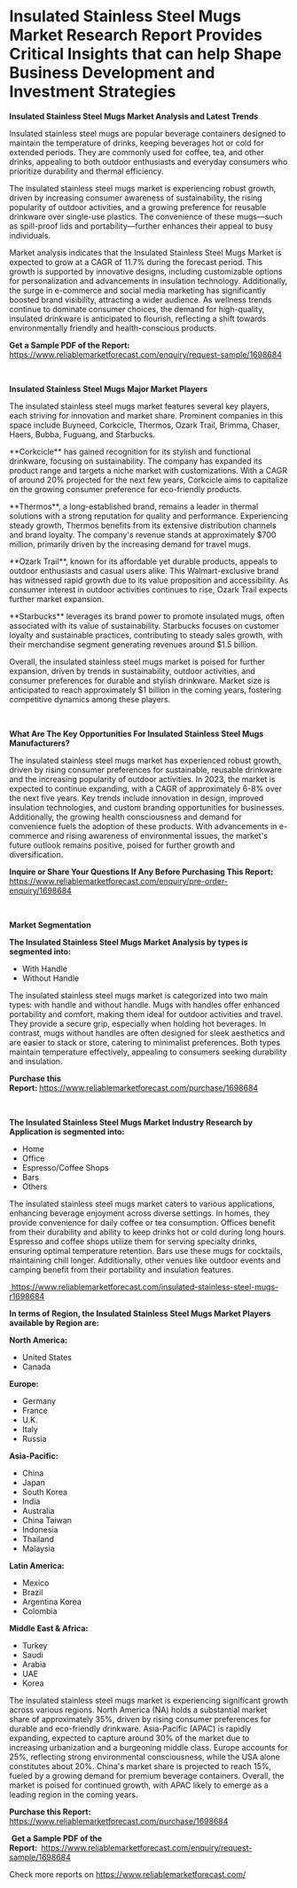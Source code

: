 <p><h1>Insulated Stainless Steel Mugs Market Research Report Provides Critical Insights that can help Shape Business Development and Investment Strategies</h1></p><p><strong>Insulated Stainless Steel Mugs Market Analysis and Latest Trends</strong></p>
<p><p>Insulated stainless steel mugs are popular beverage containers designed to maintain the temperature of drinks, keeping beverages hot or cold for extended periods. They are commonly used for coffee, tea, and other drinks, appealing to both outdoor enthusiasts and everyday consumers who prioritize durability and thermal efficiency.</p><p>The insulated stainless steel mugs market is experiencing robust growth, driven by increasing consumer awareness of sustainability, the rising popularity of outdoor activities, and a growing preference for reusable drinkware over single-use plastics. The convenience of these mugs—such as spill-proof lids and portability—further enhances their appeal to busy individuals.</p><p>Market analysis indicates that the Insulated Stainless Steel Mugs Market is expected to grow at a CAGR of 11.7% during the forecast period. This growth is supported by innovative designs, including customizable options for personalization and advancements in insulation technology. Additionally, the surge in e-commerce and social media marketing has significantly boosted brand visibility, attracting a wider audience. As wellness trends continue to dominate consumer choices, the demand for high-quality, insulated drinkware is anticipated to flourish, reflecting a shift towards environmentally friendly and health-conscious products.</p></p>
<p><strong>Get a Sample PDF of the Report:&nbsp;</strong> <a href="https://www.reliablemarketforecast.com/enquiry/request-sample/1698684?utm_campaign=2307&utm_medium=2&utm_source=Github&utm_content=ia&utm_term=27032025&utm_id=insulated-stainless-steel-mugs">https://www.reliablemarketforecast.com/enquiry/request-sample/1698684</a></p>
<p>&nbsp;</p>
<p><strong>Insulated Stainless Steel Mugs Major Market Players</strong></p>
<p><p>The insulated stainless steel mugs market features several key players, each striving for innovation and market share. Prominent companies in this space include Buyneed, Corkcicle, Thermos, Ozark Trail, Brimma, Chaser, Haers, Bubba, Fuguang, and Starbucks.</p><p>**Corkcicle** has gained recognition for its stylish and functional drinkware, focusing on sustainability. The company has expanded its product range and targets a niche market with customizations. With a CAGR of around 20% projected for the next few years, Corkcicle aims to capitalize on the growing consumer preference for eco-friendly products.</p><p>**Thermos**, a long-established brand, remains a leader in thermal solutions with a strong reputation for quality and performance. Experiencing steady growth, Thermos benefits from its extensive distribution channels and brand loyalty. The company's revenue stands at approximately $700 million, primarily driven by the increasing demand for travel mugs.</p><p>**Ozark Trail**, known for its affordable yet durable products, appeals to outdoor enthusiasts and casual users alike. This Walmart-exclusive brand has witnessed rapid growth due to its value proposition and accessibility. As consumer interest in outdoor activities continues to rise, Ozark Trail expects further market expansion.</p><p>**Starbucks** leverages its brand power to promote insulated mugs, often associated with its value of sustainability. Starbucks focuses on customer loyalty and sustainable practices, contributing to steady sales growth, with their merchandise segment generating revenues around $1.5 billion.</p><p>Overall, the insulated stainless steel mugs market is poised for further expansion, driven by trends in sustainability, outdoor activities, and consumer preferences for durable and stylish drinkware. Market size is anticipated to reach approximately $1 billion in the coming years, fostering competitive dynamics among these players.</p></p>
<p>&nbsp;</p>
<p><strong>What Are The Key Opportunities For Insulated Stainless Steel Mugs Manufacturers?</strong></p>
<p><p>The insulated stainless steel mugs market has experienced robust growth, driven by rising consumer preferences for sustainable, reusable drinkware and the increasing popularity of outdoor activities. In 2023, the market is expected to continue expanding, with a CAGR of approximately 6-8% over the next five years. Key trends include innovation in design, improved insulation technologies, and custom branding opportunities for businesses. Additionally, the growing health consciousness and demand for convenience fuels the adoption of these products. With advancements in e-commerce and rising awareness of environmental issues, the market's future outlook remains positive, poised for further growth and diversification.</p></p>
<p><strong>Inquire or Share Your Questions If Any Before Purchasing This Report:</strong> <a href="https://www.reliablemarketforecast.com/enquiry/pre-order-enquiry/1698684?utm_campaign=2307&utm_medium=2&utm_source=Github&utm_content=ia&utm_term=27032025&utm_id=insulated-stainless-steel-mugs">https://www.reliablemarketforecast.com/enquiry/pre-order-enquiry/1698684</a></p>
<p>&nbsp;</p>
<p><strong>Market Segmentation</strong></p>
<p><strong>The Insulated Stainless Steel Mugs Market Analysis by types is segmented into:</strong></p>
<p><ul><li>With Handle</li><li>Without Handle</li></ul></p>
<p><p>The insulated stainless steel mugs market is categorized into two main types: with handle and without handle. Mugs with handles offer enhanced portability and comfort, making them ideal for outdoor activities and travel. They provide a secure grip, especially when holding hot beverages. In contrast, mugs without handles are often designed for sleek aesthetics and are easier to stack or store, catering to minimalist preferences. Both types maintain temperature effectively, appealing to consumers seeking durability and insulation.</p></p>
<p><strong>Purchase this Report:&nbsp;</strong><a href="https://www.reliablemarketforecast.com/purchase/1698684?utm_campaign=2307&utm_medium=2&utm_source=Github&utm_content=ia&utm_term=27032025&utm_id=insulated-stainless-steel-mugs">https://www.reliablemarketforecast.com/purchase/1698684</a></p>
<p>&nbsp;</p>
<p><strong>The Insulated Stainless Steel Mugs Market Industry Research by Application is segmented into:</strong></p>
<p><ul><li>Home</li><li>Office</li><li>Espresso/Coffee Shops</li><li>Bars</li><li>Others</li></ul></p>
<p><p>The insulated stainless steel mugs market caters to various applications, enhancing beverage enjoyment across diverse settings. In homes, they provide convenience for daily coffee or tea consumption. Offices benefit from their durability and ability to keep drinks hot or cold during long hours. Espresso and coffee shops utilize them for serving specialty drinks, ensuring optimal temperature retention. Bars use these mugs for cocktails, maintaining chill longer. Additionally, other venues like outdoor events and camping benefit from their portability and insulation features.</p></p>
<p><a href="https://www.reliablemarketforecast.com/insulated-stainless-steel-mugs-r1698684?utm_campaign=2307&utm_medium=2&utm_source=Github&utm_content=ia&utm_term=27032025&utm_id=insulated-stainless-steel-mugs">&nbsp;https://www.reliablemarketforecast.com/insulated-stainless-steel-mugs-r1698684</a></p>
<p><strong>In terms of Region, the Insulated Stainless Steel Mugs Market Players available by Region are:</strong></p>
<p>
    <p> <strong> North America: </strong>
        <ul>
            <li>United States</li>
            <li>Canada</li>
        </ul>
        </p> 
    <p> <strong> Europe: </strong>
        <ul>
            <li>Germany</li>
            <li>France</li>
            <li>U.K.</li>
            <li>Italy</li>
            <li>Russia</li>
        </ul>
        </p> 
    <p> <strong> Asia-Pacific: </strong>
        <ul>
            <li>China</li>
            <li>Japan</li>
            <li>South Korea</li>
            <li>India</li>
            <li>Australia</li>
            <li>China Taiwan</li>
            <li>Indonesia</li>
            <li>Thailand</li>
            <li>Malaysia</li>
        </ul>
        </p> 
    <p> <strong> Latin America: </strong>
        <ul>
            <li>Mexico</li>
            <li>Brazil</li>
            <li>Argentina Korea</li>
            <li>Colombia</li>
        </ul>
        </p> 
    <p> <strong> Middle East & Africa: </strong>
        <ul>
            <li>Turkey</li>
            <li>Saudi</li>
            <li>Arabia</li>
            <li>UAE</li>
            <li>Korea</li>
        </ul>
    </p>
    </p>
<p><p>The insulated stainless steel mugs market is experiencing significant growth across various regions. North America (NA) holds a substantial market share of approximately 35%, driven by rising consumer preferences for durable and eco-friendly drinkware. Asia-Pacific (APAC) is rapidly expanding, expected to capture around 30% of the market due to increasing urbanization and a burgeoning middle class. Europe accounts for 25%, reflecting strong environmental consciousness, while the USA alone constitutes about 20%. China's market share is projected to reach 15%, fueled by a growing demand for premium beverage containers. Overall, the market is poised for continued growth, with APAC likely to emerge as a leading region in the coming years.</p></p>
<p><strong>Purchase this Report: </strong><a href="https://www.reliablemarketforecast.com/purchase/1698684?utm_campaign=2307&utm_medium=2&utm_source=Github&utm_content=ia&utm_term=27032025&utm_id=insulated-stainless-steel-mugs">https://www.reliablemarketforecast.com/purchase/1698684</a></p>
<p>&nbsp;<strong>Get a Sample PDF of the Report:&nbsp;&nbsp;</strong><a href="https://www.reliablemarketforecast.com/enquiry/request-sample/1698684?utm_campaign=2307&utm_medium=2&utm_source=Github&utm_content=ia&utm_term=27032025&utm_id=insulated-stainless-steel-mugs">https://www.reliablemarketforecast.com/enquiry/request-sample/1698684</a></p>
<p><strong></strong></p>
<p>Check more reports on <a href="https://www.reliablemarketforecast.com/?utm_campaign=2307&utm_medium=2&utm_source=Github&utm_content=ia&utm_term=27032025&utm_id=insulated-stainless-steel-mugs">https://www.reliablemarketforecast.com/</a></p>